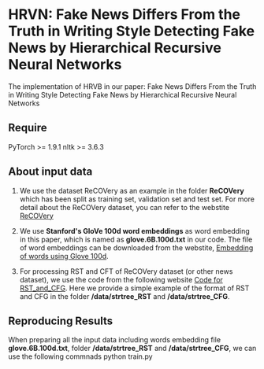 # HRVN: Fake News Differs From the Truth in Writing Style Detecting Fake News by Hierarchical Recursive Neural Networks

The implementation of HRVB in our paper: Fake News Differs From the Truth in Writing Style Detecting Fake News by Hierarchical Recursive Neural Networks

## Require
PyTorch >= 1.9.1
nltk >= 3.6.3

## About input data
1. We use the dataset ReCOVery as an example in the folder **ReCOVery** which has been split as training set, validation set and test set. For more detail about the ReCOVery dataset, you can refer to the webstite [ReCOVery](https://github.com/apurvamulay/ReCOVery)

2. We use **Stanford's GloVe 100d word embeddings** as word embedding in this paper, which is named as **glove.6B.100d.txt** in our code. The file of word embeddings can be downloaded from the webstite, [Embedding of words using Glove 100d](https://pages.github.com/).

3. For processing RST and CFT of ReCOVery dataset (or other news dataset), we use the code from the following website [Code for RST_and_CFG](https://pages.github.com/). Here we provide a simple example of the format of RST and CFG in the folder **/data/strtree_RST** and **/data/strtree_CFG**.

## Reproducing Results
When preparing all the input data including words embedding file **glove.6B.100d.txt**, folder **/data/strtree_RST** and **/data/strtree_CFG**, we can use the following commnads
      python train.py
